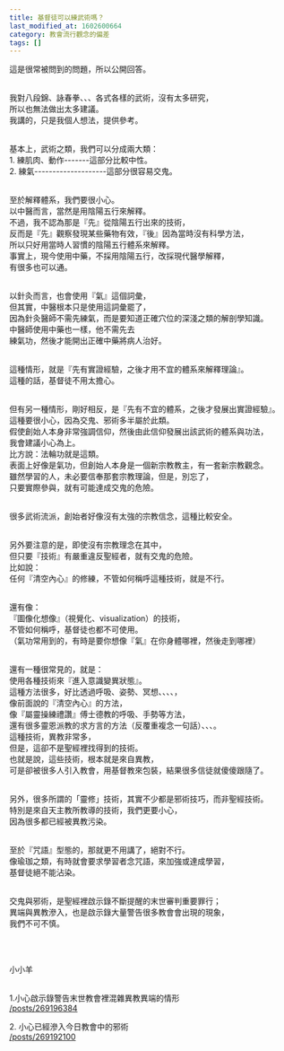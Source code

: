 ```yaml
---
title: 基督徒可以練武術嗎？
last_modified_at: 1602600664
category: 教會流行觀念的偏差
tags: []
---
```


<p>這是很常被問到的問題，所以公開回答。</p>

<p><br>
我對八段錦、詠春拳、、、各式各樣的武術，沒有太多研究，<br>
所以也無法做出太多建議。<br>
我講的，只是我個人想法，提供參考。</p>

<p><br>
基本上，武術之類，我們可以分成兩大類：<br>
1. 練肌肉、動作-------這部分比較中性。<br>
2. 練氣--------------------這部分很容易交鬼。</p>

<p><br>
至於解釋體系，我們要很小心。<br>
以中醫而言，當然是用陰陽五行來解釋。<br>
不過，我不認為那是『先』從陰陽五行出來的技術，<br>
反而是『先』觀察發現某些藥物有效，『後』因為當時沒有科學方法，<br>
所以只好用當時人習慣的陰陽五行體系來解釋。<br>
事實上，現今使用中藥，不採用陰陽五行，改採現代醫學解釋，<br>
有很多也可以通。</p>

<p><br>
以針灸而言，也會使用『氣』這個詞彙，<br>
但其實，中醫根本只是使用這詞彙罷了，<br>
因為針灸醫師不需先練氣，而是要知道正確穴位的深淺之類的解剖學知識。<br>
中醫師使用中藥也一樣，他不需先去<br>
練氣功，然後才能開出正確中藥將病人治好。</p>

<p><br>
這種情形，就是『先有實證經驗，之後才用不宜的體系來解釋理論』。<br>
這種的話，基督徒不用太擔心。</p>

<p><br>
但有另一種情形，剛好相反，是『先有不宜的體系，之後才發展出實證經驗』。<br>
這種要很小心，因為交鬼、邪術多半屬於此類。<br>
假使創始人本身非常強調信仰，然後由此信仰發展出該武術的體系與功法，<br>
我會建議小心為上。<br>
比方說：法輪功就是這類。<br>
表面上好像是氣功，但創始人本身是一個新宗教教主，有一套新宗教觀念。<br>
雖然學習的人，未必要信奉那套宗教理論，但是，別忘了，<br>
只要實際參與，就有可能達成交鬼的危險。</p>

<p><br>
很多武術流派，創始者好像沒有太強的宗教信念，這種比較安全。</p>

<p><br>
另外要注意的是，即使沒有宗教理念在其中，<br>
但只要『技術』有嚴重違反聖經者，就有交鬼的危險。<br>
比如說：<br>
任何『清空內心』的修練，不管如何稱呼這種技術，就是不行。</p>

<p><br>
還有像：<br>
『圖像化想像』（視覺化、visualization）的技術，<br>
不管如何稱呼，基督徒也都不可使用。<br>
（氣功常用到的，有時是要你想像『氣』在你身體哪裡，然後走到哪裡）</p>

<p><br>
還有一種很常見的，就是：<br>
使用各種技術來『進入意識變異狀態』。<br>
這種方法很多，好比透過呼吸、姿勢、冥想、、、、，<br>
像前面說的『清空內心』的方法，<br>
像『屬靈操練禮讚』傅士德教的呼吸、手勢等方法，<br>
還有很多靈恩派教的求方言的方法（反覆重複念一句話）、、、。<br>
這種技術，異教非常多，<br>
但是，這卻不是聖經裡找得到的技術。<br>
也就是說，這些技術，根本就是來自異教，<br>
可是卻被很多人引入教會，用基督教來包裝，結果很多信徒就傻傻跟隨了。</p>

<p><br>
另外，很多所謂的「靈修」技術，其實不少都是邪術技巧，而非聖經技術。<br>
特別是來自天主教所教導的技術，我們更要小心，<br>
因為很多都已經被異教污染。</p>

<p><br>
至於『咒語』型態的，那就更不用講了，絕對不行。<br>
像瑜珈之類，有時就會要求學習者念咒語，來加強或達成學習，<br>
基督徒絕不能沾染。</p>

<p><br>
交鬼與邪術，是聖經裡啟示錄不斷提醒的末世審判重要罪行；<br>
異端與異教滲入，也是啟示錄大量警告很多教會會出現的現象，<br>
我們不可不慎。</p>

<p>&nbsp;</p>

<p><br>
小小羊</p>

<p><br>
1.小心啟示錄警告末世教會裡混雜異教異端的情形<br>
<a href="/posts/269196384" target="_blank">/posts/269196384</a></p>

<p>2. 小心已經滲入今日教會中的邪術<br>
<a href="/posts/269192100" target="_blank">/posts/269192100</a></p>

<p>&nbsp;</p>


